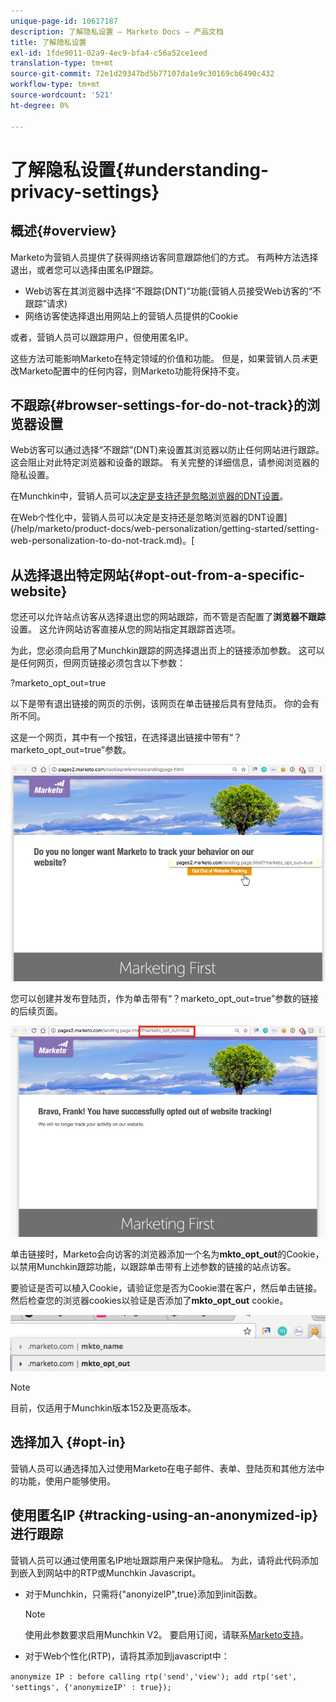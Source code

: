 ```yaml
---
unique-page-id: 10617187
description: 了解隐私设置 — Marketo Docs — 产品文档
title: 了解隐私设置
exl-id: 1fde9011-02a9-4ec9-bfa4-c56a52ce1eed
translation-type: tm+mt
source-git-commit: 72e1d29347bd5b77107da1e9c30169cb6490c432
workflow-type: tm+mt
source-wordcount: '521'
ht-degree: 0%

---
```


# 了解隐私设置{#understanding-privacy-settings}

## 概述{#overview}

Marketo为营销人员提供了获得网络访客同意跟踪他们的方式。 有两种方法选择退出，或者您可以选择由匿名IP跟踪。

* Web访客在其浏览器中选择“不跟踪(DNT)”功能(营销人员接受Web访客的“不跟踪”请求)
* 网络访客使选择退出用网站上的营销人员提供的Cookie

或者，营销人员可以跟踪用户，但使用匿名IP。

这些方法可能影响Marketo在特定领域的价值和功能。 但是，如果营销人员&#x200B;*未*&#x200B;更改Marketo配置中的任何内容，则Marketo功能将保持不变。

## 不跟踪{#browser-settings-for-do-not-track}的浏览器设置

Web访客可以通过选择“不跟踪”(DNT)来设置其浏览器以防止任何网站进行跟踪。 这会阻止对此特定浏览器和设备的跟踪。 有关完整的详细信息，请参阅浏览器的隐私设置。

在Munchkin中，营销人员可以[决定是支持还是忽略浏览器的DNT设置](/help/marketo/product-docs/administration/settings/edit-do-not-track-browser-support-settings.md)。

在Web个性化中，营销人员可以决定是支持还是忽略浏览器的DNT设置](/help/marketo/product-docs/web-personalization/getting-started/setting-web-personalization-to-do-not-track.md)。[

## 从选择退出特定网站{#opt-out-from-a-specific-website}

您还可以允许站点访客从选择退出您的网站跟踪，而不管是否配置了&#x200B;**浏览器不跟踪**&#x200B;设置。 这允许网站访客直接从您的网站指定其跟踪首选项。

为此，您必须向启用了Munchkin跟踪的网选择退出页上的链接添加参数。 这可以是任何网页，但网页链接必须包含以下参数：

?marketo_opt_out=true

以下是带有退出链接的网页的示例，该网页在单击链接后具有登陆页。 你的会有所不同。

这是一个网页，其中有一个按钮，在选择退出链接中带有“？marketo_opt_out=true”参数。

![](assets/opt-out-1.png)

您可以创建并发布登陆页，作为单击带有“？marketo_opt_out=true”参数的链接的后续页面。

![](assets/opt-out-2.png)

单击链接时，Marketo会向访客的浏览器添加一个名为&#x200B;**mkto_opt_out**&#x200B;的Cookie，以禁用Munchkin跟踪功能，以跟踪单击带有上述参数的链接的站点访客。

要验证是否可以植入Cookie，请验证您是否为Cookie潜在客户，然后单击链接。 然后检查您的浏览器cookies以验证是否添加了&#x200B;**mkto_opt_out** cookie。

![](assets/opt-out-3.png)

>[!NOTE]
>
>目前，仅适用于Munchkin版本152及更高版本。

## 选择加入 {#opt-in}

营销人员可以通选择加入过使用Marketo在电子邮件、表单、登陆页和其他方法中的功能，使用户能够使用。

## 使用匿名IP {#tracking-using-an-anonymized-ip}进行跟踪

营销人员可以通过使用匿名IP地址跟踪用户来保护隐私。 为此，请将此代码添加到嵌入到网站中的RTP或Munchkin Javascript。

* 对于Munchkin，只需将{&quot;anonyizeIP&quot;,true}添加到init函数。

   >[!NOTE]
   >
   >使用此参数要求启用Munchkin V2。 要启用订阅，请联系[Marketo支持](https://nation.marketo.com/community/support_solutions)。

* 对于Web个性化(RTP)，请将其添加到javascript中：

`anonymize IP : before calling rtp('send','view'); add rtp('set', 'settings', {'anonymizeIP' : true});`
